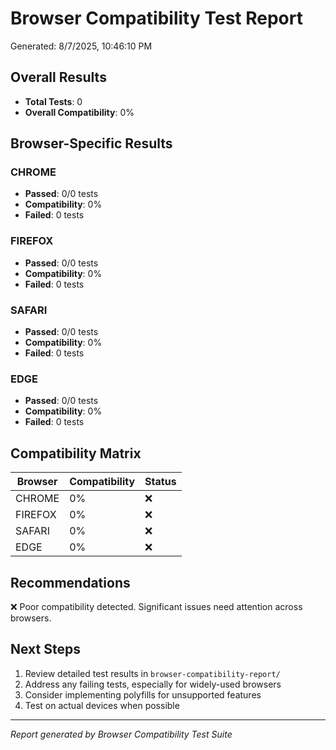 # Browser Compatibility Test Report

Generated: 8/7/2025, 10:46:10 PM

## Overall Results

- **Total Tests**: 0
- **Overall Compatibility**: 0%

## Browser-Specific Results

### CHROME

- **Passed**: 0/0 tests
- **Compatibility**: 0%
- **Failed**: 0 tests

### FIREFOX

- **Passed**: 0/0 tests
- **Compatibility**: 0%
- **Failed**: 0 tests

### SAFARI

- **Passed**: 0/0 tests
- **Compatibility**: 0%
- **Failed**: 0 tests

### EDGE

- **Passed**: 0/0 tests
- **Compatibility**: 0%
- **Failed**: 0 tests

## Compatibility Matrix

| Browser | Compatibility | Status |
|---------|---------------|---------|
| CHROME | 0% | ❌ |
| FIREFOX | 0% | ❌ |
| SAFARI | 0% | ❌ |
| EDGE | 0% | ❌ |

## Recommendations

❌ Poor compatibility detected. Significant issues need attention across browsers.

## Next Steps

1. Review detailed test results in `browser-compatibility-report/`
2. Address any failing tests, especially for widely-used browsers
3. Consider implementing polyfills for unsupported features
4. Test on actual devices when possible

---
*Report generated by Browser Compatibility Test Suite*
